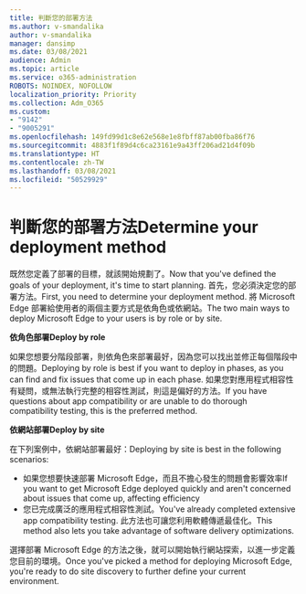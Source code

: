 ```yaml
---
title: 判斷您的部署方法
ms.author: v-smandalika
author: v-smandalika
manager: dansimp
ms.date: 03/08/2021
audience: Admin
ms.topic: article
ms.service: o365-administration
ROBOTS: NOINDEX, NOFOLLOW
localization_priority: Priority
ms.collection: Adm_O365
ms.custom:
- "9142"
- "9005291"
ms.openlocfilehash: 149fd99d1c8e62e568e1e8fbff87ab00fba86f76
ms.sourcegitcommit: 4883f1f89d4c6ca23161e9a43ff206ad21d4f09b
ms.translationtype: HT
ms.contentlocale: zh-TW
ms.lasthandoff: 03/08/2021
ms.locfileid: "50529929"
---
```

# <a name="determine-your-deployment-method"></a><span data-ttu-id="2bfd2-102">判斷您的部署方法</span><span class="sxs-lookup"><span data-stu-id="2bfd2-102">Determine your deployment method</span></span>

<span data-ttu-id="2bfd2-103">既然您定義了部署的目標，就該開始規劃了。</span><span class="sxs-lookup"><span data-stu-id="2bfd2-103">Now that you've defined the goals of your deployment, it's time to start planning.</span></span> <span data-ttu-id="2bfd2-104">首先，您必須決定您的部署方法。</span><span class="sxs-lookup"><span data-stu-id="2bfd2-104">First, you need to determine your deployment method.</span></span> <span data-ttu-id="2bfd2-105">將 Microsoft Edge 部署給使用者的兩個主要方式是依角色或依網站。</span><span class="sxs-lookup"><span data-stu-id="2bfd2-105">The two main ways to deploy Microsoft Edge to your users is by role or by site.</span></span>

<span data-ttu-id="2bfd2-106">**依角色部署**</span><span class="sxs-lookup"><span data-stu-id="2bfd2-106">**Deploy by role**</span></span>

<span data-ttu-id="2bfd2-107">如果您想要分階段部署，則依角色來部署最好，因為您可以找出並修正每個階段中的問題。</span><span class="sxs-lookup"><span data-stu-id="2bfd2-107">Deploying by role is best if you want to deploy in phases, as you can find and fix issues that come up in each phase.</span></span> <span data-ttu-id="2bfd2-108">如果您對應用程式相容性有疑問，或無法執行完整的相容性測試，則這是偏好的方法。</span><span class="sxs-lookup"><span data-stu-id="2bfd2-108">If you have questions about app compatibility or are unable to do thorough compatibility testing, this is the preferred method.</span></span>

<span data-ttu-id="2bfd2-109">**依網站部署**</span><span class="sxs-lookup"><span data-stu-id="2bfd2-109">**Deploy by site**</span></span>

<span data-ttu-id="2bfd2-110">在下列案例中，依網站部署最好：</span><span class="sxs-lookup"><span data-stu-id="2bfd2-110">Deploying by site is best in the following scenarios:</span></span>
- <span data-ttu-id="2bfd2-111">如果您想要快速部署 Microsoft Edge，而且不擔心發生的問題會影響效率</span><span class="sxs-lookup"><span data-stu-id="2bfd2-111">If you want to get Microsoft Edge deployed quickly and aren't concerned about issues that come up, affecting efficiency</span></span>
- <span data-ttu-id="2bfd2-112">您已完成廣泛的應用程式相容性測試。</span><span class="sxs-lookup"><span data-stu-id="2bfd2-112">You've already completed extensive app compatibility testing.</span></span> <span data-ttu-id="2bfd2-113">此方法也可讓您利用軟體傳遞最佳化。</span><span class="sxs-lookup"><span data-stu-id="2bfd2-113">This method also lets you take advantage of software delivery optimizations.</span></span>

<span data-ttu-id="2bfd2-114">選擇部署 Microsoft Edge 的方法之後，就可以開始執行網站探索，以進一步定義您目前的環境。</span><span class="sxs-lookup"><span data-stu-id="2bfd2-114">Once you've picked a method for deploying Microsoft Edge, you're ready to do site discovery to further define your current environment.</span></span>
